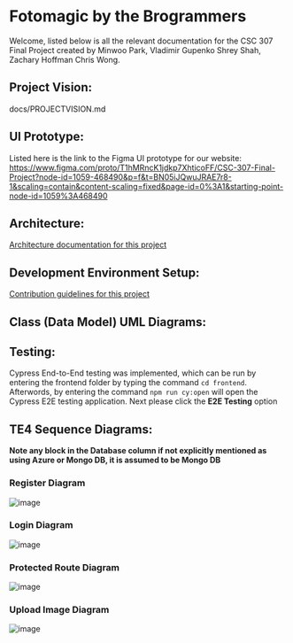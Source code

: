 # Fotomagic by the Brogrammers
Welcome, listed below is all the relevant documentation for the CSC 307 Final Project created by Minwoo Park, Vladimir Gupenko Shrey Shah, Zachary Hoffman Chris Wong. 

## Project Vision:
docs/PROJECTVISION.md

## UI Prototype:
Listed here is the link to the Figma UI prototype for our website: https://www.figma.com/proto/T1hMRncK1jdkp7XhticoFF/CSC-307-Final-Project?node-id=1059-468490&p=f&t=BN05iJQwuJRAE7r8-1&scaling=contain&content-scaling=fixed&page-id=0%3A1&starting-point-node-id=1059%3A468490

## Architecture:
[Architecture documentation for this project](docs/ARCHITECTURE.md)

## Development Environment Setup:
[Contribution guidelines for this project](docs/CONTRIBUTING.md)

## Class (Data Model) UML Diagrams:

## Testing:
Cypress End-to-End testing was implemented, which can be run by entering the frontend folder by typing the command ``` cd frontend ```. Afterwords, by entering the command ``` npm run cy:open ``` will open the Cypress E2E testing application. Next please click the **E2E Testing** option 


## TE4 Sequence Diagrams:
**Note any block in the Database column if not explicitly mentioned as using Azure or Mongo DB, it is assumed to be Mongo DB**

### Register Diagram
![image](https://github.com/user-attachments/assets/8b4f0e64-95fc-41e1-a287-82cdb03692ac)

### Login Diagram
![image](https://github.com/user-attachments/assets/b78f9383-9849-4161-8779-cd25f1b16878)

### Protected Route Diagram
![image](https://github.com/user-attachments/assets/a011900a-19f4-4ab7-b447-bf3b6ee12ab7)

### Upload Image Diagram
![image](https://github.com/user-attachments/assets/875262e7-1b23-4bb5-b587-bc5fdaf04ce4)

